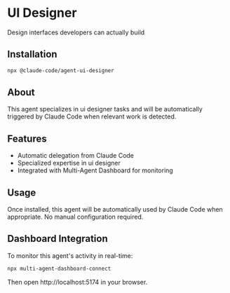 # UI Designer

Design interfaces developers can actually build

## Installation

```bash
npx @claude-code/agent-ui-designer
```

## About

This agent specializes in ui designer tasks and will be automatically triggered by Claude Code when relevant work is detected.

## Features

- Automatic delegation from Claude Code
- Specialized expertise in ui designer
- Integrated with Multi-Agent Dashboard for monitoring

## Usage

Once installed, this agent will be automatically used by Claude Code when appropriate. No manual configuration required.

## Dashboard Integration

To monitor this agent's activity in real-time:

```bash
npx multi-agent-dashboard-connect
```

Then open http://localhost:5174 in your browser.
